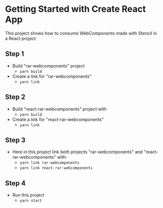 # Getting Started with Create React App

This project shows how to consume WebComponents made with Stencil in a React project

## Step 1
- Build "rar-webcomponents" project
    - ``yarn build``
- Create a link for "rar-webcomponents"
    - ``yarn link``

## Step 2
- Build "react-rar-webcomponents" project with 
    - ``yarn build``
- Create a link for "react-rar-webcomponents"
    - ``yarn link``

## Step 3
- Here in this project link both projects "rar-webcomponents" and "react-rar-webcomponents" with:
    - ``yarn link rar-webcomponents``
    - ``yarn link react-rar-webcomponents``

## Step 4
- Run this project
    - ``yarn start``
